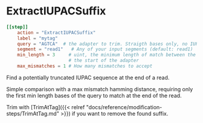 # ExtractIUPACSuffix


```toml
[[step]]
    action = "ExtractIUPACSuffix"
    label = "mytag"
    query = "AGTCA"  # the adapter to trim. Straigth bases only, no IUPAC.
    segment = "read1"   # Any of your input segments (default: read1)
    min_length = 3     # uint, the minimum length of match between the end of the read and
                       # the start of the adapter
    max_mismatches = 1 # How many mismatches to accept
```

Find a potentially truncated IUPAC sequence at the end of a read.

Simple comparison with a max mismatch hamming distance, requiring only the first min length
bases of the query to match at the end of the read.

Trim with [TrimAtTag]({{< relref "docs/reference/modification-steps/TrimAtTag.md" >}}) if you want to remove the found suffix.
